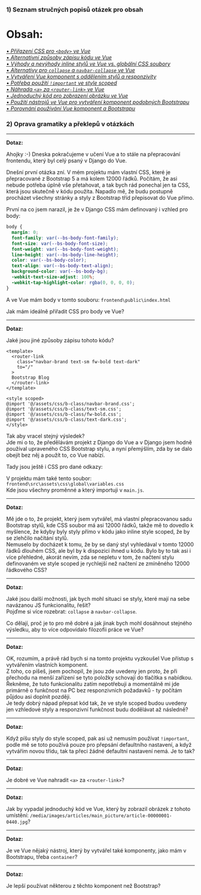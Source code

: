 ### 1) Seznam stručných popisů otázek pro obsah

# Obsah:

[• *Přiřazení CSS pro `<body>` ve Vue*](#dotaz)  
[• *Alternativní způsoby zápisu kódu ve Vue*](#dotaz-1)  
[• *Výhody a nevýhody inline stylů ve Vue vs. globální CSS soubory*](#dotaz-2)  
[• *Alternativy pro `collapse` a `navbar-collapse` ve Vue*](#dotaz-3)  
[• *Vytváření Vue komponent s oddělením stylů a responzivity*](#dotaz-4)  
[• *Potřeba použití `!important` ve style scoped*](#dotaz-5)  
[• *Náhrada `<a>` za `<router-link>` ve Vue*](#dotaz-6)  
[• *Jednoduchý kód pro zobrazení obrázku ve Vue*](#dotaz-7)  
[• *Použití nástrojů ve Vue pro vytváření komponent podobných Bootstrapu*](#dotaz-8)  
[• *Porovnání používání Vue komponent a Bootstrapu*](#dotaz-9)  

### 2) Oprava gramatiky a překlepů v otázkách

---

**Dotaz:**

Ahojky :-)
Dneska pokračujeme v učení Vue a to stále na přepracování frontendu, který byl celý psaný v Django do Vue.

Dnešní první otázka zní. V mém projektu mám vlastní CSS, které je přepracované z Bootstrap 5 a má kolem 12000 řádků. Počítám, že asi nebude potřeba úplně vše přetahovat, a tak bych rád ponechal jen ta CSS, která jsou skutečně v kódu použita. Napadlo mě, že budu postupně procházet všechny stránky a styly z Bootstrap tříd přepisovat do Vue přímo.

První na co jsem narazil, je že v Django CSS mám definovaný i vzhled pro body:

```css
body {
  margin: 0;
  font-family: var(--bs-body-font-family);
  font-size: var(--bs-body-font-size);
  font-weight: var(--bs-body-font-weight);
  line-height: var(--bs-body-line-height);
  color: var(--bs-body-color);
  text-align: var(--bs-body-text-align);
  background-color: var(--bs-body-bg);
  -webkit-text-size-adjust: 100%;
  -webkit-tap-highlight-color: rgba(0, 0, 0, 0);
}
```

A ve Vue mám body v tomto souboru: `frontend\public\index.html`

Jak mám ideálně přiřadit CSS pro body ve Vue?

---

**Dotaz:**

Jaké jsou jiné způsoby zápisu tohoto kódu?

```vue
<template>
  <router-link 
    class="navbar-brand text-sm fw-bold text-dark" 
    to="/"
  >
  Bootstrap Blog
  </router-link>
</template>

<style scoped>
@import '@/assets/css/b-class/navbar-brand.css';
@import '@/assets/css/b-class/text-sm.css';
@import '@/assets/css/b-class/fw-bold.css';
@import '@/assets/css/b-class/text-dark.css';
</style>
```

Tak aby vracel stejný výsledek?  
Jde mi o to, že předělávám projekt z Django do Vue a v Django jsem hodně používal upraveného CSS Bootstrap stylu, a nyní přemýšlím, zda by se dalo obejít bez něj a použít to, co Vue nabízí.

Tady jsou ještě i CSS pro dané odkazy:

V projektu mám také tento soubor: `frontend\src\assets\css\global\variables.css`  
Kde jsou všechny proměnné a který importuji v `main.js`.

---

**Dotaz:**

Mě jde o to, že projekt, který jsem vytvářel, má vlastní přepracovanou sadu Bootstrap stylů, kde CSS soubor má asi 12000 řádků, takže mě to dovedlo k myšlence, že kdyby byly styly přímo v kódu jako inline style scoped, že by se zlehčilo načítání stylů.  
Nemuselo by docházet k tomu, že by se daný styl vyhledával v tomto 12000 řádků dlouhém CSS, ale byl by k dispozici ihned u kódu. Bylo by to tak asi i více přehledné, akorát nevím, zda se nepletu v tom, že načtení stylu definovaném ve style scoped je rychlejší než načtení ze zmíněného 12000 řádkového CSS?

---

**Dotaz:**

Jaké jsou další možnosti, jak bych mohl situaci se styly, které mají na sebe navázanou JS funkcionalitu, řešit?  
Pojďme si více rozebrat: `collapse` a `navbar-collapse`.

Co dělají, proč je to pro mě dobré a jak jinak bych mohl dosáhnout stejného výsledku, aby to více odpovídalo filozofii práce ve Vue?

---

**Dotaz:**

OK, rozumím, a právě rád bych si na tomto projektu vyzkoušel Vue přístup s vytvářením vlastních komponent.  
Z toho, co píšeš, jsem pochopil, že jsou zde uvedeny jen proto, že při přechodu na menší zařízení se tyto položky schovají do tlačítka s nabídkou.  
Řekněme, že tuto funkcionalitu zatím nepotřebuji a momentálně mi jde primárně o funkčnost na PC bez responzivních požadavků - ty počítám půjdou asi doplnit později.  
Je tedy dobrý nápad přepsat kód tak, že ve style scoped budou uvedeny jen vzhledové styly a responzivní funkčnost budu dodělávat až následně?

---

**Dotaz:**

Když píšu styly do style scoped, pak asi už nemusím používat `!important`, podle mě se toto používá pouze pro přepsání defaultního nastavení, a když vytvářím novou třídu, tak ta přeci žádné defaultní nastavení nemá. Je to tak?

---

**Dotaz:**

Je dobré ve Vue nahradit `<a>` za `<router-link>`?

---

**Dotaz:**

Jak by vypadal jednoduchý kód ve Vue, který by zobrazil obrázek z tohoto umístění: `/media/images/articles/main_picture/article-00000001-0440.jpg`?

---

**Dotaz:**

Je ve Vue nějaký nástroj, který by vytvářel také komponenty, jako mám v Bootstrapu, třeba `container`?

---

**Dotaz:**

Je lepší používat některou z těchto komponent než Bootstrap?